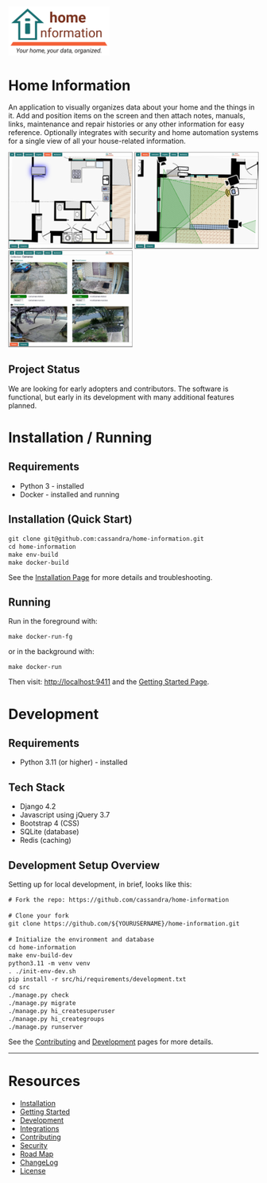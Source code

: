 <img src="src/hi/static/img/hi-logo-w-tagline-197x96.png" alt="Home Information Logo" width="204">

# Home Information

An application to visually organizes data about your home and the things in it. Add and position items on the screen and then attach notes, manuals, links, maintenance and repair histories or any other information for easy reference. Optionally integrates with security and home automation systems for a single view of all your house-related information.

<img src="docs/img/screenshot-kitchen.png" alt="Kitchen Example" width="250"> <img src="docs/img/screenshot-security.png" alt="Security Example" width="250"> <img src="docs/img/screenshot-cameras.png" alt="Camera Example" width="250">

## Project Status

We are looking for early adopters and contributors. The software is functional, but early in its development with many additional features planned.

# Installation / Running

## Requirements

- Python 3 - installed
- Docker - installed and running

## Installation (Quick Start)
``` shell
git clone git@github.com:cassandra/home-information.git
cd home-information
make env-build
make docker-build
```
See the [Installation Page](docs/Installation.md) for more details and troubleshooting.

## Running

Run in the foreground with:
``` shell
make docker-run-fg
```
or in the background with:
``` shell
make docker-run
```

Then visit: [http://localhost:9411](http://localhost:9411) and the [Getting Started Page](docs/GettingStarted.md).

# Development

## Requirements

- Python 3.11 (or higher) - installed

## Tech Stack

- Django 4.2
- Javascript using jQuery 3.7
- Bootstrap 4 (CSS)
- SQLite (database)
- Redis (caching)

## Development Setup Overview

Setting up for local development, in brief, looks like this:
``` shell
# Fork the repo: https://github.com/cassandra/home-information

# Clone your fork
git clone https://github.com/${YOURUSERNAME}/home-information.git

# Initialize the environment and database
cd home-information
make env-build-dev
python3.11 -m venv venv
. ./init-env-dev.sh
pip install -r src/hi/requirements/development.txt
cd src
./manage.py check
./manage.py migrate
./manage.py hi_createsuperuser
./manage.py hi_creategroups
./manage.py runserver
```

See the [Contributing](CONTRIBUTING.md) and [Development](docs/Development.md) pages for more details.

---

# Resources

- [Installation](docs/Installation.md)
- [Getting Started](docs/GettingStarted.md)
- [Development](docs/Development.md)
- [Integrations](docs/Integrations.md)
- [Contributing](CONTRIBUTING.md)
- [Security](docs/Security.md)
- [Road Map](docs/RoadMap.md)
- [ChangeLog](CHANGELOG.md)
- [License](LICENSE.md)
